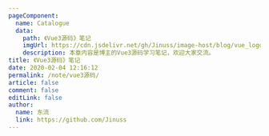 ```yaml
---
pageComponent:
  name: Catalogue
  data:
    path: 《Vue3源码》笔记
    imgUrl: https://cdn.jsdelivr.net/gh/Jinuss/image-host/blog/vue_logo.png
    description: 本章内容是博主的Vue3源码学习笔记，欢迎大家交流。
title: 《Vue3源码》笔记
date: 2020-02-04 12:16:12
permalink: /note/vue3源码/
article: false
comment: false
editLink: false
author:
  name: 东流
  link: https://github.com/Jinuss
---
```

